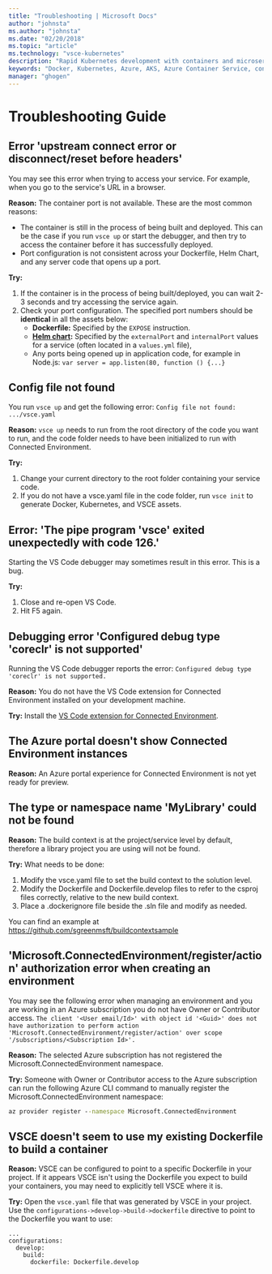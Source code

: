```yaml
---
title: "Troubleshooting | Microsoft Docs"
author: "johnsta"
ms.author: "johnsta"
ms.date: "02/20/2018"
ms.topic: "article"
ms.technology: "vsce-kubernetes"
description: "Rapid Kubernetes development with containers and microservices on Azure"
keywords: "Docker, Kubernetes, Azure, AKS, Azure Container Service, containers"
manager: "ghogen"
---
```

# Troubleshooting Guide

## Error 'upstream connect error or disconnect/reset before headers'
You may see this error when trying to access your service. For example, when you go to the service's URL in a browser. 

**Reason:** The container port is not available. These are the most common reasons: 
* The container is still in the process of being built and deployed. This can be the case if you run `vsce up` or start the debugger, and then try to access the container before it has successfully deployed.
* Port configuration is not consistent across your Dockerfile, Helm Chart, and any server code that opens up a port.

**Try:**
1. If the container is in the process of being built/deployed, you can wait 2-3 seconds and try accessing the service again. 
1. Check your port configuration. The specified port numbers should be **identical** in all the assets below:
    * **Dockerfile:** Specified by the `EXPOSE` instruction.
    * **[Helm chart](https://docs.helm.sh):** Specified by the `externalPort` and `internalPort` values for a service (often located in a `values.yml` file),
    * Any ports being opened up in application code, for example in Node.js: `var server = app.listen(80, function () {...}`


## Config file not found
You run `vsce up` and get the following error: `Config file not found: .../vsce.yaml`

**Reason:** `vsce up` needs to run from the root directory of the code you want to run, and the code folder needs to have been initialized to run with Connected Environment.

**Try:**
1. Change your current directory to the root folder containing your service code. 
1. If you do not have a vsce.yaml file in the code folder, run `vsce init` to generate Docker, Kubernetes, and VSCE assets.

## Error: 'The pipe program 'vsce' exited unexpectedly with code 126.'
Starting the VS Code debugger may sometimes result in this error. This is a bug.

**Try:**
1. Close and re-open VS Code.
2. Hit F5 again.


## Debugging error 'Configured debug type 'coreclr' is not supported'
Running the VS Code debugger reports the error: `Configured debug type 'coreclr' is not supported.`

**Reason:** You do not have the VS Code extension for Connected Environment installed on your development machine.

**Try:**
Install the [VS Code extension for Connected Environment](get-started-netcore-01.md#get-kubernetes-debugging-for-vs-code).


## The Azure portal doesn't show Connected Environment instances

**Reason:** An Azure portal experience for Connected Environment is not yet ready for preview.


## The type or namespace name 'MyLibrary' could not be found

**Reason:** The build context is at the project/service level by default, therefore a library project you are using will not be found.

**Try:**
What needs to be done:
1. Modify the vsce.yaml file to set the build context to the solution level.
2. Modify the Dockerfile and Dockerfile.develop files to refer to the csproj files correctly, relative to the new build context.
3. Place a .dockerignore file beside the .sln file and modify as needed.

You can find an example at https://github.com/sgreenmsft/buildcontextsample

## 'Microsoft.ConnectedEnvironment/register/action' authorization error when creating an environment
You may see the following error when managing an environment and you are working in an Azure subscription you do not have Owner or Contributor access.
`The client '<User email/Id>' with object id '<Guid>' does not have authorization to perform action 'Microsoft.ConnectedEnvironment/register/action' over scope '/subscriptions/<Subscription Id>'.`

**Reason:**
The selected Azure subscription has not registered the Microsoft.ConnectedEnvironment namespace.

**Try:**
Someone with Owner or Contributor access to the Azure subscription can run the following Azure CLI command to manually register the Microsoft.ConnectedEnvironment namespace:

```cmd
az provider register --namespace Microsoft.ConnectedEnvironment
```

## VSCE doesn't seem to use my existing Dockerfile to build a container 

**Reason:**
VSCE can be configured to point to a specific Dockerfile in your project. If it appears VSCE isn't using the Dockerfile you expect to build your containers, you may need to explicitly tell VSCE where it is. 

**Try:**
Open the `vsce.yaml` file that was generated by VSCE in your project. Use the `configurations->develop->build->dockerfile` directive to point to the Dockerfile you want to use:

```
...
configurations:
  develop:
    build:
      dockerfile: Dockerfile.develop
```